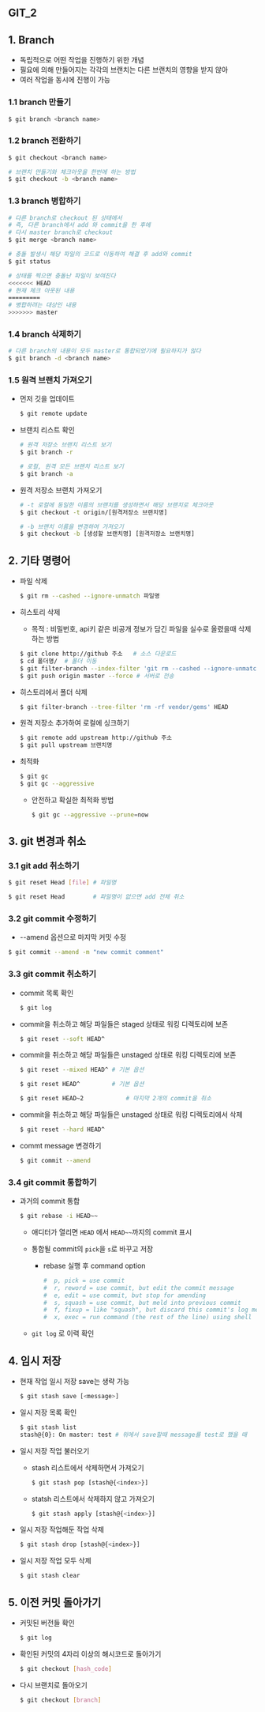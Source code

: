 ## GIT_2

## 1. Branch

- 독립적으로 어떤 작업을 진행하기 위한 개념
- 필요에 의해 만들어지는 각각의 브랜치는 다른 브랜치의 영향을 받지 않아
- 여러 작업을 동시에 진행이 가능

### 1.1 branch 만들기

   ```bash
$ git branch <branch name>
   ```

### 1.2 branch 전환하기

   ```bash
$ git checkout <branch name>
   
# 브랜치 만들기와 체크아웃을 한번에 하는 방법
$ git checkout -b <branch name>
   ```

### 1.3 branch 병합하기

   ```bash
# 다른 branch로 checkout 된 상태에서 
# 즉, 다른 branch에서 add 와 commit을 한 후에
# 다시 master branch로 checkout
$ git merge <branch name>
   
# 충돌 발생시 해당 파일의 코드로 이동하여 해결 후 add와 commit
$ git status

# 상태를 찍으면 충돌난 파일이 보여진다
<<<<<<< HEAD
# 현재 체크 아웃된 내용
=========
# 병합하려는 대상인 내용
>>>>>>> master
   ```

### 1.4 branch 삭제하기

   ```bash
# 다른 branch의 내용이 모두 master로 통합되었기에 필요하지가 않다
$ git branch -d <branch name>
   ```

### 1.5 원격 브랜치 가져오기

- 먼저 깃을 업데이트

  ```bash
  $ git remote update
  ```

- 브랜치 리스트 확인

  ```bash
  # 원격 저장소 브랜치 리스트 보기
  $ git branch -r
  
  # 로컬, 원격 모든 브랜치 리스트 보기
  $ git branch -a
  ```

- 원격 저장소 브랜치 가져오기

  ```bash
  # -t 로컬에 동일한 이름의 브랜치를 생성하면서 해당 브랜치로 체크아웃
  $ git checkout -t origin/[원격저장소 브랜치명]
  
  # -b 브랜치 이름을 변경하여 가져오기
  $ git checkout -b [생성할 브랜치명] [원격저장소 브랜치명]
  ```

## 2. 기타 명령어

   - 파일 삭제

     ```bash
     $ git rm --cashed --ignore-unmatch 파일명
     ```

   - 히스토리 삭제

     - 목적 : 비밀번호, api키 같은 비공개 정보가 담긴 파일을 실수로 올렸을때 삭제하는 방법

     ```bash
     $ git clone http://github 주소	# 소스 다운로드
     $ cd 폴더명/	# 폴더 이동
     $ git filter-branch --index-filter 'git rm --cashed --ignore-unmatch 파일명' --prune-empty -- --all # 모든 히스토리에서 해당 파일 삭제
     $ git push origin master --force # 서버로 전송
     ```

   - 히스토리에서 폴더 삭제

     ```bash
     $ git filter-branch --tree-filter 'rm -rf vendor/gems' HEAD
     ```

   - 원격 저장소 추가하여 로컬에 싱크하기

     ```bash
     $ git remote add upstream http://github 주소
     $ git pull upstream 브랜치명
     ```

   - 최적화

     ```bash
     $ git gc
     $ git gc --aggressive
     ```

     - 안전하고 확실한 최적화 방법

       ```bash
       $ git gc --aggressive --prune=now
       ```


## 3. git 변경과 취소

### 3.1 git add 취소하기

```bash
$ git reset Head [file]	# 파일명

$ git reset Head		# 파일명이 없으면 add 전체 취소
```

### 3.2 git commit 수정하기

- --amend 옵션으로 마지막 커밋 수정

```bash
$ git commit --amend -m "new commit comment"
```

### 3.3 git commit 취소하기

- commit 목록 확인

  ```bash
  $ git log
  ```

- commit을 취소하고 해당 파일들은 staged 상태로 워킹 디렉토리에 보존

  ```bash
  $ git reset --soft HEAD^
  ```

- commit을 취소하고 해당 파일들은 unstaged 상태로 워킹 디렉토리에 보존

  ```bash
  $ git reset --mixed HEAD^	# 기본 옵션
  
  $ git reset HEAD^			# 기본 옵션
  
  $ git reset HEAD~2			# 마지막 2개의 commit을 취소
  ```

- commit을 취소하고 해당 파일들은 unstaged 상태로 워킹 디렉토리에서 삭제

  ```bash
  $ git reset --hard HEAD^
  ```

- commt message 변경하기

  ```bash
  $ git commit --amend
  ```

### 3.4 git commit 통합하기

- 과거의 commit 통합

  ```bash
  $ git rebase -i HEAD~~
  ```

  - 애디터가 열리면 `HEAD` 에서 `HEAD~~`까지의 commit 표시

  - 통합될 commit의 `pick`을 `s`로 바꾸고 저장

    - rebase 실행 후 command option

      ```bash
      #  p, pick = use commit
      #  r, reword = use commit, but edit the commit message
      #  e, edit = use commit, but stop for amending
      #  s, squash = use commit, but meld into previous commit
      #  f, fixup = like "squash", but discard this commit's log message
      #  x, exec = run command (the rest of the line) using shell
      ```

  - `git log` 로 이력 확인

## 4. 임시 저장

- 현재 작업 일시 저장 save는 생략 가능

  ```bash
  $ git stash save [<message>]
  ```

- 일시 저장 목록 확인

  ```bash
  $ git stash list
  stash@{0}: On master: test # 위에서 save할때 message를 test로 했을 때
  ```

- 일시 저장 작업 불러오기

  - stash 리스트에서 삭제하면서 가져오기

    ```bash
    $ git stash pop [stash@{<index>}]
    ```

  - statsh 리스트에서 삭제하지 않고 가져오기

    ```bash
    $ git stash apply [stash@{<index>}]
    ```

- 일시 저장 작업해둔 작업 삭제

  ```bash
  $ git stash drop [stash@{<index>}]
  ```

- 일시 저장 작업 모두 삭제

  ```bash
  $ git stash clear
  ```

## 5. 이전 커밋 돌아가기

- 커밋된 버전들 확인

  ```bash
  $ git log
  ```

- 확인된 커밋의 4자리 이상의 해시코드로 돌아가기

  ```bash
  $ git checkout [hash_code]
  ```

- 다시 브랜치로 돌아오기

  ```bash
  $ git checkout [branch]
  ```

  
